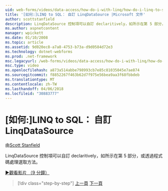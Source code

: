 ```yaml
---
uid: web-forms/videos/data-access/how-do-i-with-linq/how-do-i-linq-to-sql-custom-linqdatasource
title: '[如何:]LINQ to SQL： 自訂 LinqDataSource |Microsoft 文件'
author: scottstanfield
description: LinqDataSource 控制項可以自訂 declaritively，如所示在第 5 部分，或透過程式碼處理選取方法。
ms.author: aspnetcontent
manager: wpickett
ms.date: 01/10/2008
ms.topic: article
ms.assetid: 9d020ec8-a7a8-4753-b73a-d9d0584d72e3
ms.technology: dotnet-webforms
ms.prod: .net-framework
msc.legacyurl: /web-forms/videos/data-access/how-do-i-with-linq/how-do-i-linq-to-sql-custom-linqdatasource
msc.type: video
ms.openlocfilehash: a873a514abbe798993cb7e85c81035045e7ae874
ms.sourcegitcommit: f8852267f463b62d7f975e56bea9aa3f68fbbdeb
ms.translationtype: MT
ms.contentlocale: zh-TW
ms.lasthandoff: 04/06/2018
ms.locfileid: "30883777"
---
```

<a name="how-do-i-linq-to-sql-custom-linqdatasource"></a>[如何:]LINQ to SQL： 自訂 LinqDataSource
====================
由[Scott Stanfield](https://github.com/scottstanfield)

LinqDataSource 控制項可以自訂 declaritively，如所示在第 5 部分，或透過程式碼處理選取方法。

[&#9654;觀看影片 （9 分鐘）](https://channel9.msdn.com/Blogs/ASP-NET-Site-Videos/how-do-i-linq-to-sql-custom-linqdatasource)

> [!div class="step-by-step"]
> [上一頁](how-do-i-linq-to-sql-linqdatasource.md)
> [下一頁](how-do-i-linq-to-sql-using-stored-procedures.md)
